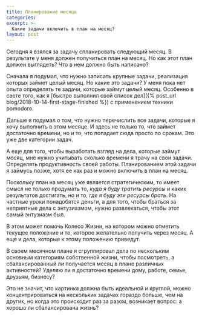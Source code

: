 ```yaml
---
title: Планирование месяца
categories:
excerpt: >-
  Какие задачи включить в план на месяц?
layout: post
---
```


Сегодня я взялся за задачу спланировать следующий месяц.  В результате
у меня должен получиться план на месяц.  Но как этот план должен
выглядеть?  Что в нем должно быть написано?

Сначала я подумал, что нужно записать крупные задачи, реализация
которых займет целый месяц.  Но какие это задачи?  У меня пока нет
опыта определять те задачи, которые займут целый месяц.  Особенно в
свете того, как я [быстро выполнил свой список дел]({% post_url
blog/2018-10-14-first-stage-finished %}) с применением
техники pomodoro.

Дальше я подумал о том, что нужно перечислить все задачи, которые я
хочу выполнить в этом месяце.  И здесь не только то, что займет
достаточно времени, но и то, что попадает сюда просто по срокам.  Это
уже две категории задач.

А еще для того, чтобы выработать взгляд на дела, которые займут месяц,
мне нужно учитывать сколько времени я трачу на свои задачи.
Определять продуктивность своей работы.  Планированием этой задачи я
займусь позже, хотя ее как раз и можно включить в план на месяц.

Поскольку план на месяц уже является стратегическим, то имеет смысл не
только продумать то, *куда я буду тратить ресурсы* и каких результатов
достигать, но и то, *где я буду эти ресурсы брать*.  На частные уроки
понадобятся деньги, а для того, чтобы браться за неприятные дела с
энтузиазмом, нужно развлекаться, чтобы этот самый энтузиазм был.

В этом может помочь Колесо Жизни, на котором можно отметить текущее
положение и то, которое желательно получить через месяц.  А еще и
дела, которые к этому положению приведут.

В своем месячном плане я сгруппировал дела по нескольким основным
категориям собственной жизни, чтобы посмотреть, а сбалансированный ли
получается месяц в плане различных активностей?  Уделяю ли я
достаточно времени дому, работе, семье, друзьям, бизнесу?

Это не значит, что картинка должна быть идеальной и круглой, можно
концентрироваться на нескольких задачах гораздо больше, чем на других,
но когда это происходит раз за разом, возникает вопрос: а хорошо ли
сбалансирована жизнь?
